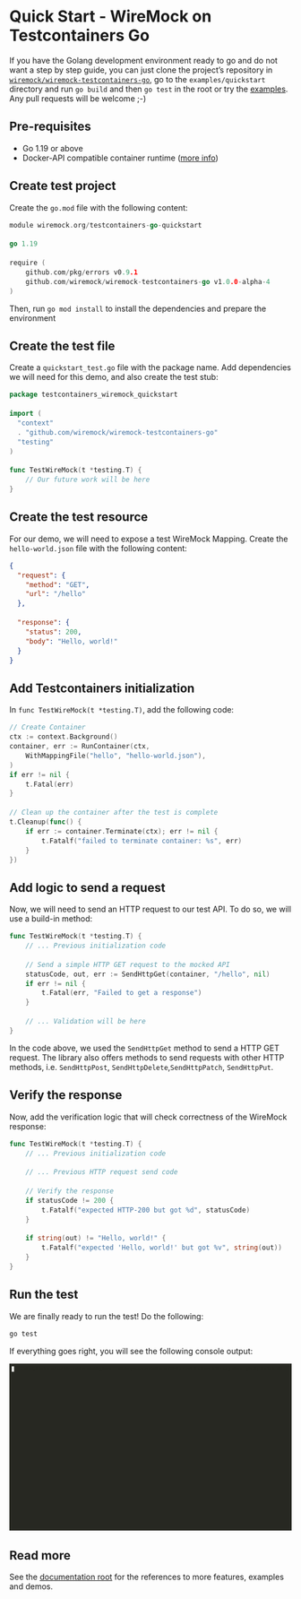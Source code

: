 # Quick Start - WireMock on Testcontainers Go

If you have the Golang development environment ready to go and do not want a step by step guide,
you can just clone the project’s repository in
[`wiremock/wiremock-testcontainers-go`](https://github.com/wiremock/wiremock-testcontainers-go),
go to the `examples/quickstart` directory
and run `go build` and then `go test` in the root or try the [examples](https://github.com/wiremock/wiremock-testcontainers-go/blob/main/examples/quickstart/quickstart_test.go).
Any pull requests will be welcome ;-)

## Pre-requisites

- Go 1.19 or above
- Docker-API compatible container runtime ([more info](https://golang.testcontainers.org/system_requirements/docker/))

## Create test project

Create the `go.mod` file with the following content:

```go
module wiremock.org/testcontainers-go-quickstart

go 1.19

require (
    github.com/pkg/errors v0.9.1
    github.com/wiremock/wiremock-testcontainers-go v1.0.0-alpha-4
)
```

Then, run `go mod install` to install the dependencies and prepare the environment

## Create the test file

Create a `quickstart_test.go` file with the package name.
Add dependencies we will need for this demo, and also create the test stub:

```go
package testcontainers_wiremock_quickstart

import (
  "context"
  . "github.com/wiremock/wiremock-testcontainers-go"
  "testing"
)

func TestWireMock(t *testing.T) {
    // Our future work will be here
}
```

## Create the test resource

For our demo, we will need to expose a test WireMock Mapping.
Create the `hello-world.json` file with the following content:

```json
{
  "request": {
    "method": "GET",
    "url": "/hello"
  },

  "response": {
    "status": 200,
    "body": "Hello, world!"
  }
}
```

## Add Testcontainers initialization

In `func TestWireMock(t *testing.T)`, add the following code:

```go
// Create Container
ctx := context.Background()
container, err := RunContainer(ctx,
    WithMappingFile("hello", "hello-world.json"),
)
if err != nil {
    t.Fatal(err)
}

// Clean up the container after the test is complete
t.Cleanup(func() {
    if err := container.Terminate(ctx); err != nil {
        t.Fatalf("failed to terminate container: %s", err)
    }
})
```

## Add logic to send a request

Now, we will need to send an HTTP request to our test API.
To do so, we will use a build-in method:

```go
func TestWireMock(t *testing.T) {
    // ... Previous initialization code

    // Send a simple HTTP GET request to the mocked API
    statusCode, out, err := SendHttpGet(container, "/hello", nil)
    if err != nil {
        t.Fatal(err, "Failed to get a response")
    }

    // ... Validation will be here
}
```

In the code above, we used the `SendHttpGet` method to send a HTTP GET request. The library also offers methods to send requests with other HTTP methods, i.e. `SendHttpPost`, `SendHttpDelete`,`SendHttpPatch`, `SendHttpPut`.  

## Verify the response

Now, add the verification logic that will check correctness of the WireMock response:

```go
func TestWireMock(t *testing.T) {
    // ... Previous initialization code

    // ... Previous HTTP request send code

    // Verify the response
    if statusCode != 200 {
        t.Fatalf("expected HTTP-200 but got %d", statusCode)
    }

    if string(out) != "Hello, world!" {
        t.Fatalf("expected 'Hello, world!' but got %v", string(out))
    }
}
```

## Run the test

We are finally ready to run the test!
Do the following:

```bash
go test
```

If everything goes right, you will see the following console output:

![Quick Start Demo](./images/quickstart.gif)

## Read more

See the [documentation root](../README.md) for the references to more features, examples and demos.
